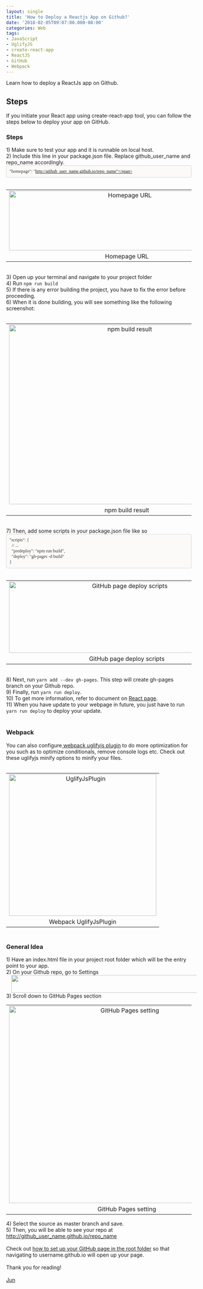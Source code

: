```yaml
---
layout: single
title: 'How to Deploy a Reactjs App on Github?'
date: '2018-02-05T09:07:00.000-08:00'
categories: Web
tags:
- JavaScript
- UglifyJS
- create-react-app
- ReactJS
- GitHub
- Webpack
---
```

Learn how to deploy a ReactJs app on Github.  

## Steps
If you initiate your React app using create-react-app tool, you can follow the steps below to deploy your app on GitHub.<br /><h3>Steps</h3>1) Make sure to test your app and it is runnable on local host.<br />2) Include this line in your package.json file. Replace github_user_name and repo_name accordingly.<br /><div><div style="background-color: #fbfaf8; border-radius: 4px; border: 1px solid rgba(0, 0, 0, 0.15); box-sizing: border-box; color: #333333; font-family: monaco, menlo, consolas, &quot;courier new&quot;, monospace; font-size: 12px; padding: 8px;"><span style="font-family: &quot;monaco&quot;;">"homepage": "http://github_user_name.github.io/repo_name"</span></div><br /><div><table cellpadding="0" cellspacing="0" class="tr-caption-container" style="margin-left: auto; margin-right: auto; text-align: center;"><tbody><tr><td style="text-align: center;"><a href="https://3.bp.blogspot.com/-H54s_uTI1VA/WnebQhF1QbI/AAAAAAAAASM/7PRq1HMGyc84SYTEI5telOheZluZy2xVACPcBGAYYCw/s1600/homepage-url.png" imageanchor="1" style="clear: left; margin-bottom: 1em; margin-left: auto; margin-right: auto;"><img alt="Homepage URL" border="0" data-original-height="125" data-original-width="489" height="162" src="https://3.bp.blogspot.com/-H54s_uTI1VA/WnebQhF1QbI/AAAAAAAAASM/7PRq1HMGyc84SYTEI5telOheZluZy2xVACPcBGAYYCw/s640/homepage-url.png" title="Github-static-page-URL" width="640" /></a></td></tr><tr><td class="tr-caption" style="text-align: center;">Homepage URL</td></tr></tbody></table></div><br />3) Open up your terminal and navigate to your project folder<br />4) Run `npm run build`<br />5) If there is any error building the project, you have to fix the error before proceeding.<br />6) When it is done building, you will see something like the following screenshot:<br /><br /><table align="center" cellpadding="0" cellspacing="0" class="tr-caption-container" style="margin-left: auto; margin-right: auto; text-align: center;"><tbody><tr><td style="text-align: center;"><a href="https://3.bp.blogspot.com/-_DHZOdAUAZY/WnecBcbWTxI/AAAAAAAAASU/c1i0YwP3VGA0K6-SiIeJrf90LkAWX7XHgCPcBGAYYCw/s1600/portfolio-build-process.png" imageanchor="1" style="margin-left: auto; margin-right: auto;"><img alt="npm build result" border="0" data-original-height="420" data-original-width="550" height="488" src="https://3.bp.blogspot.com/-_DHZOdAUAZY/WnecBcbWTxI/AAAAAAAAASU/c1i0YwP3VGA0K6-SiIeJrf90LkAWX7XHgCPcBGAYYCw/s640/portfolio-build-process.png" title="npm build result" width="640" /></a></td></tr><tr><td class="tr-caption" style="text-align: center;">npm build result</td></tr></tbody></table><div style="text-align: center;"><br /></div>7) Then, add some scripts in your package.json file like so<br /><div style="background-color: #fbfaf8; border-radius: 4px; border: 1px solid rgba(0, 0, 0, 0.15); box-sizing: border-box; color: #333333; font-family: monaco, menlo, consolas, &quot;courier new&quot;, monospace; font-size: 12px; padding: 8px;"><div><span style="font-family: &quot;monaco&quot;;">"scripts": {</span></div><div><span style="font-family: &quot;monaco&quot;;">&nbsp; // ...</span></div><div><span style="font-family: &quot;monaco&quot;;">&nbsp; "predeploy": "npm run build",</span></div><div><span style="font-family: &quot;monaco&quot;;">&nbsp; "deploy": "gh-pages -d build"</span></div><div><span style="font-family: &quot;monaco&quot;;">}</span></div></div><div style="text-align: left;"></div><br /><table align="center" cellpadding="0" cellspacing="0" class="tr-caption-container" style="margin-left: auto; margin-right: auto; text-align: center;"><tbody><tr><td style="text-align: center;"><a href="https://3.bp.blogspot.com/-WohLnCQSwvo/WnecqgI5KtI/AAAAAAAAASo/w54w8Ly9oZgUFNF6hZ3uIA1kAdEnJZC0wCPcBGAYYCw/s1600/portfolio-gh-pages-deploy.png" imageanchor="1" style="margin-left: auto; margin-right: auto;"><img alt="GitHub page deploy scripts" border="0" data-original-height="108" data-original-width="353" height="194" src="https://3.bp.blogspot.com/-WohLnCQSwvo/WnecqgI5KtI/AAAAAAAAASo/w54w8Ly9oZgUFNF6hZ3uIA1kAdEnJZC0wCPcBGAYYCw/s640/portfolio-gh-pages-deploy.png" title="GitHub page deploy scripts" width="640" /></a></td></tr><tr><td class="tr-caption" style="text-align: center;">GitHub page deploy scripts</td></tr></tbody></table><div style="text-align: center;"><br /></div>8) Next, run `yarn add --dev gh-pages`. This step will create gh-pages branch on your Github repo.<br />9) Finally, run `yarn run deploy`.<br />10) To get more information, refer to document on <a href="http://bit.ly/2vY88Kr" target="_blank">React page</a>.<br />11) When you have update to your webpage in future, you just have to run `yarn run deploy` to deploy your update.<br /><br /><h3>Webpack</h3><div>You can also configure<a href="https://github.com/webpack-contrib/uglifyjs-webpack-plugin" target="_blank"> webpack uglifyjs plugin</a> to do more optimization for you such as to optimize conditionals, remove console logs etc. Check out these uglifyjs minify options to minify your files.</div><div><br /></div><table cellpadding="0" cellspacing="0" class="tr-caption-container" style="margin-left: auto; margin-right: auto; text-align: center;"><tbody><tr><td style="text-align: center;"><a href="https://4.bp.blogspot.com/-zgJYBsxgopA/Wned8pUPfqI/AAAAAAAAAS0/somhXmTNzskfme5_lgxwLJtmZfBRIeAWACLcBGAs/s1600/portfolio-webpack-uglify.png" imageanchor="1" style="margin-left: auto; margin-right: auto;"><img alt="UglifyJsPlugin" border="0" data-original-height="334" data-original-width="347" height="385" src="https://4.bp.blogspot.com/-zgJYBsxgopA/Wned8pUPfqI/AAAAAAAAAS0/somhXmTNzskfme5_lgxwLJtmZfBRIeAWACLcBGAs/s400/portfolio-webpack-uglify.png" title="Webpack UglifyJsPlugin" width="400" /></a></td></tr><tr><td class="tr-caption" style="text-align: center;">Webpack UglifyJsPlugin</td></tr></tbody></table><h3><div style="text-align: center;"><br /></div>General Idea</h3>1) Have an index.html file in your project root folder which will be the entry point to your app.<br />2) On your Github repo, go to Settings<br /><a href="https://4.bp.blogspot.com/-asLhdnz0gU8/Wmut7WMwGVI/AAAAAAAAAJw/-WB75g1ZaMQNedZkcH_q87gjDfPUg9OXgCLcBGAs/s1600/Screen%2BShot%2B2018-01-26%2Bat%2B2.37.27%2BPM.png" imageanchor="1" style="margin-left: 1em; margin-right: 1em; text-align: center;"><img border="0" data-original-height="62" data-original-width="808" height="48" src="https://4.bp.blogspot.com/-asLhdnz0gU8/Wmut7WMwGVI/AAAAAAAAAJw/-WB75g1ZaMQNedZkcH_q87gjDfPUg9OXgCLcBGAs/s640/Screen%2BShot%2B2018-01-26%2Bat%2B2.37.27%2BPM.png" width="640" /></a><br />3) Scroll down to GitHub Pages section<br /><div style="text-align: center;"><table align="center" cellpadding="0" cellspacing="0" class="tr-caption-container" style="margin-left: auto; margin-right: auto; text-align: center;"><tbody><tr><td style="text-align: center;"><a href="https://4.bp.blogspot.com/-MUrxt7XAins/WnecqpoGlVI/AAAAAAAAASs/pv7eYJk16NkEAB6omqvcu6cnVWbE3AIEgCPcBGAYYCw/s1600/portfolio-github-page.png" imageanchor="1" style="margin-left: auto; margin-right: auto;"><img alt="GitHub Pages setting" border="0" data-original-height="657" data-original-width="783" height="536" src="https://4.bp.blogspot.com/-MUrxt7XAins/WnecqpoGlVI/AAAAAAAAASs/pv7eYJk16NkEAB6omqvcu6cnVWbE3AIEgCPcBGAYYCw/s640/portfolio-github-page.png" title="GitHub Pages setting" width="640" /></a></td></tr><tr><td class="tr-caption" style="text-align: center;">GitHub Pages setting</td></tr></tbody></table></div>4) Select the source as master branch and save.<br />5) Then, you will be able to see your repo at http://github_user_name.github.io/repo_name<br /><br />Check out <a href="http://www.language-diary.com/2018/02/how-to-set-up-github-page-in-root-folder.html" target="_blank">how to set up your GitHub page in the root folder</a>&nbsp;so that navigating to username.github.io will open up your page.<br /><br />Thank you for reading!<br /><br /><a href="http://www.language-diary.com/p/jun711-language-diary.html" target="_blank">Jun</a><br /><br /></div>